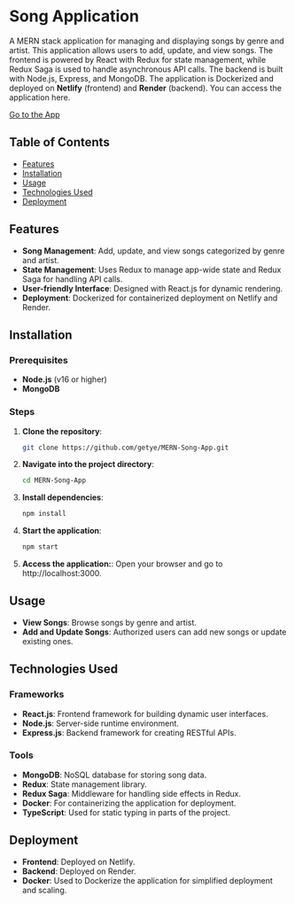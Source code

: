 # Song Application

A MERN stack application for managing and displaying songs by genre and artist. This application allows users to add, update, and view songs. The frontend is powered by React with Redux for state management, while Redux Saga is used to handle asynchronous API calls. The backend is built with Node.js, Express, and MongoDB. The application is Dockerized and deployed on **Netlify** (frontend) and **Render** (backend). You can access the application here.

[Go to the App](https://song-management.netlify.app/) 

## Table of Contents
- [Features](#features)
- [Installation](#installation)
- [Usage](#usage)
- [Technologies Used](#technologies-used)
- [Deployment](#deployment)


## Features

- **Song Management**: Add, update, and view songs categorized by genre and artist.
- **State Management**: Uses Redux to manage app-wide state and Redux Saga for handling API calls.
- **User-friendly Interface**: Designed with React.js for dynamic rendering.
- **Deployment**: Dockerized for containerized deployment on Netlify and Render.

## Installation

### Prerequisites
- **Node.js** (v16 or higher)
- **MongoDB**

### Steps

1. **Clone the repository**:
   ```bash
   git clone https://github.com/getye/MERN-Song-App.git

2. **Navigate into the project directory**:
   ```bash
   cd MERN-Song-App

3. **Install dependencies**:
   ```bash
   npm install

4. **Start the application**:
   ```bash
   npm start

5. **Access the application:**: Open your browser and go to http://localhost:3000.

## Usage
- **View Songs**: Browse songs by genre and artist.
- **Add and Update Songs**: Authorized users can add new songs or update existing ones.

## Technologies Used
### Frameworks
- **React.js**: Frontend framework for building dynamic user interfaces.
- **Node.js**: Server-side runtime environment.
- **Express.js**: Backend framework for creating RESTful APIs.

### Tools
- **MongoDB**: NoSQL database for storing song data.
- **Redux**: State management library.
- **Redux Saga**: Middleware for handling side effects in Redux.
- **Docker**: For containerizing the application for deployment.
- **TypeScript**: Used for static typing in parts of the project.

## Deployment
- **Frontend**: Deployed on Netlify.
- **Backend**: Deployed on Render.
- **Docker**: Used to Dockerize the application for simplified deployment and scaling.